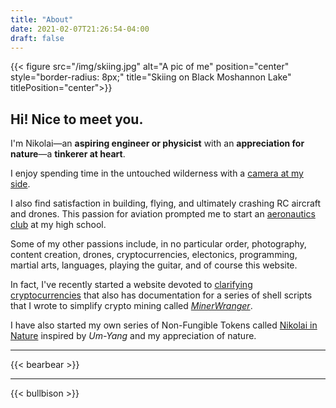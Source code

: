 ```yaml
---
title: "About"
date: 2021-02-07T21:26:54-04:00
draft: false
---
```

{{< figure src="/img/skiing.jpg" alt="A pic of me" position="center" style="border-radius: 8px;" title="Skiing on Black Moshannon Lake" titlePosition="center">}}

## Hi! Nice to meet you.

I'm Nikolai—an **aspiring engineer or physicist** with an **appreciation for nature**—a **tinkerer at heart**.

I enjoy spending time in the untouched wilderness with a [camera at my side](/gallery).

I also find satisfaction in building, flying, and ultimately crashing RC aircraft and drones. This passion for aviation prompted me to start an [aeronautics club](https://shmac.netlify.app/) at my high school.

Some of my other passions include, in no particular order, photography, content creation, drones, cryptocurrencies, electonics, programming, martial arts, languages, playing the guitar, and of course this website.

In fact, I've recently started a website devoted to [clarifying cryptocurrencies](https://cryptoclarified.netlify.app/) that also has documentation for a series of shell scripts that I wrote to simplify crypto mining called [*MinerWranger*](https://github.com/NikolaiTeslovich/minerwrangler).

I have also started my own series of Non-Fungible Tokens called [Nikolai in Nature](https://opensea.io/collection/nikolai-in-nature) inspired by *Um-Yang* and my appreciation of nature.

---

{{< bearbear >}}

---

{{< bullbison >}}
